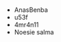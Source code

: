 #
<!--- PUT UR USERNAME HERE -->

- AnasBenba
- u53f 
- 4mr4n11
- Noesie salma

<!--- DON'T TOUCH THIS PLZ -->
#
